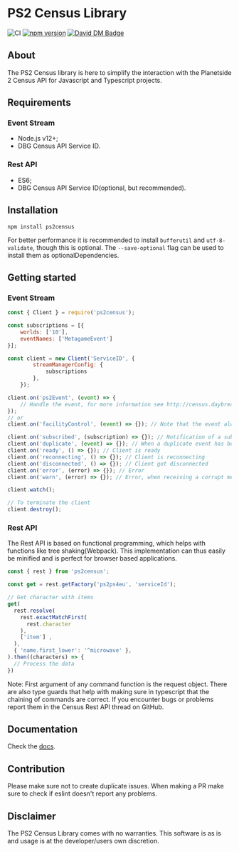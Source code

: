 # PS2 Census Library

![CI](https://github.com/microwavekonijn/ps2census/workflows/CI/badge.svg)
[![npm version](https://badge.fury.io/js/ps2census.svg)](https://www.npmjs.com/package/ps2census)
[![David DM Badge](https://david-dm.org/microwavekonijn/ps2census.svg)](https://david-dm.org/microwavekonijn/ps2census)

## About

The PS2 Census library is here to simplify the interaction with the Planetside 2 Census API for Javascript and Typescript projects.

## Requirements

### Event Stream
- Node.js v12+;
- DBG Census API Service ID.

### Rest API
- ES6;
- DBG Census API Service ID(optional, but recommended).

## Installation

```
npm install ps2census
```

For better performance it is recommended to install `bufferutil` and `utf-8-validate`, though this is optional. The
`--save-optional` flag can be used to install them as optionalDependencies.

## Getting started

### Event Stream

```js
const { Client } = require('ps2census');

const subscriptions = [{
    worlds: ['10'],
    eventNames: ['MetagameEvent']
}];

const client = new Client('ServiceID', {
        streamManagerConfig: {
            subscriptions
        },
    });

client.on('ps2Event', (event) => {
    // Handle the event, for more information see http://census.daybreakgames.com/#websocket-details
});
// or
client.on('facilityControl', (event) => {}); // Note that the event always starts with a lower case letter

client.on('subscribed', (subscription) => {}); // Notification of a subscription made by the event stream
client.on('duplicate', (event) => {}); // When a duplicate event has been received
client.on('ready', () => {}); // Client is ready
client.on('reconnecting', () => {}); // Client is reconnecting
client.on('disconnected', () => {}); // Client got disconnected
client.on('error', (error) => {}); // Error
client.on('warn', (error) => {}); // Error, when receiving a corrupt message

client.watch();

// To terminate the client
client.destroy();
```

### Rest API

The Rest API is based on functional programming, which helps with functions like tree shaking(Webpack).
This implementation can thus easily be minified and is perfect for browser based applications.

```js
const { rest } from 'ps2census';

const get = rest.getFactory('ps2ps4eu', 'serviceId');

// Get character with items
get(
  rest.resolve(
    rest.exactMatchFirst(
      rest.character
    ),
    ['item'] , 
  ),
  { 'name.first_lower': '^microwave' },
).then((characters) => {
  // Process the data
})
```

Note: First argument of any command function is the request object.
There are also type guards that help with making sure in typescript that the chaining of commands are correct.
If you encounter bugs or problems report them in the Census Rest API thread on GitHub.

## Documentation

Check the [docs](https://github.com/microwavekonijn/ps2census/tree/master/docs).

## Contribution

Please make sure not to create duplicate issues. When making a PR make sure to check if eslint doesn't report any
problems.

## Disclaimer

The PS2 Census Library comes with no warranties. This software is as is and usage is at the developer/users own
discretion.
